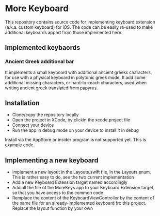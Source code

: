 # More Keyboard

This repository contains source code for implementing keyboard extension (a.k.a. custom keyboard)
for iOS.
The code can be easily re-used to make additional keyboards appart from those implemented here.

## Implemented keybaords

### Ancient Greek additional bar
It implements a small keyboard with additional ancient greeks characters, for use with a physical
keyboard in polytonic greek mode. It add some additional missing characters, or hard-to-reach characters,
used when writing ancient greek translated from papyrus.


## Installation

- Clone/copy the repository locally
- Open the project in XCode, by clickin the xcode.project file
- Connect your device
- Run the app in debug mode on your device to install it in debug

Install via the AppStore or insider program is not supported yet. This is example code.

## Implementing a new keyboard

- Implement a new leyout in the Layouts.swift file, in the Layouts enum. This is rather easy
  to do, see the two current implementation
- Add a new Keyboard Extension target named accordingly
- Add all the file of the MoreKeys app to your Keyboard Extension target, so that you have access
  to the common code
- Remplace the content of the KeyboardViewController by the content of the same file for an already-implemented
  keyboard fro this project. Replace the layout function by your own 
